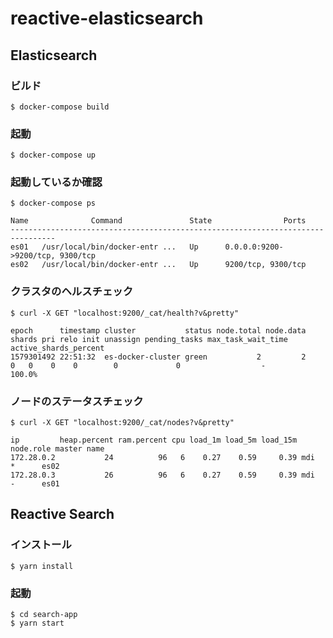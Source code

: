 # reactive-elasticsearch  
  
## Elasticsearch  

### ビルド
  
```console  
$ docker-compose build
```  
  
### 起動

```console  
$ docker-compose up
```  
 
### 起動しているか確認
```console  
$ docker-compose ps
```

```console
Name              Command               State                Ports 
--------------------------------------------------------------------------------  
es01   /usr/local/bin/docker-entr ...   Up      0.0.0.0:9200->9200/tcp, 9300/tcp  
es02   /usr/local/bin/docker-entr ...   Up      9200/tcp, 9300/tcp  
```  
  
  
### クラスタのヘルスチェック  
  
```console  
$ curl -X GET "localhost:9200/_cat/health?v&pretty" 
```

```console 
epoch      timestamp cluster           status node.total node.data shards pri relo init unassign pending_tasks max_task_wait_time active_shards_percent  
1579301492 22:51:32  es-docker-cluster green           2         2      0   0    0    0        0             0                  -                100.0%  
```  
  
### ノードのステータスチェック  
  
```console  
$ curl -X GET "localhost:9200/_cat/nodes?v&pretty"  
```

```console
ip         heap.percent ram.percent cpu load_1m load_5m load_15m node.role master name  
172.28.0.2           24          96   6    0.27    0.59     0.39 mdi       *      es02  
172.28.0.3           26          96   6    0.27    0.59     0.39 mdi       -      es01  
```

## Reactive Search

### インストール
  
```console  
$ yarn install
``` 

### 起動

```console
$ cd search-app
$ yarn start
```
